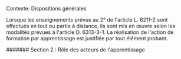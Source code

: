 Contexte: Dispositions générales

Lorsque les enseignements prévus au 2° de l'article L. 6211-2 sont effectués en tout ou partie à distance, ils sont mis en œuvre selon les modalités prévues à l'article D. 6313-3-1. La réalisation de l'action de formation par apprentissage est justifiée par tout élément probant.

####### Section 2 : Rôle des acteurs de l'apprentissage
